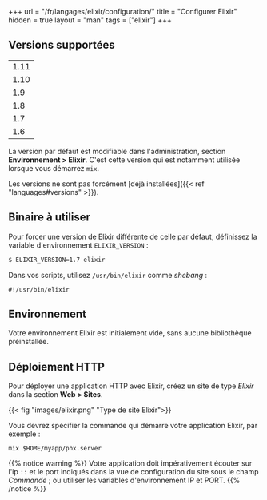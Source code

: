 +++
url = "/fr/langages/elixir/configuration/"
title = "Configurer Elixir"
hidden = true
layout = "man"
tags = ["elixir"]
+++

## Versions supportées


| |
| ---- |
| 1.11 |
| 1.10 |
| 1.9  |
| 1.8  |
| 1.7  |
| 1.6  |

La version par défaut est modifiable dans l'administration, section **Environnement > Elixir**. C'est cette version qui est notamment utilisée lorsque vous démarrez `mix`.

Les versions ne sont pas forcément [déjà installées]({{< ref "languages#versions" >}}).

## Binaire à utiliser

Pour forcer une version de Elixir différente de celle par défaut, définissez la variable d'environnement `ELIXIR_VERSION` :

```sh
$ ELIXIR_VERSION=1.7 elixir
```

Dans vos scripts, utilisez `/usr/bin/elixir` comme *shebang* :

```
#!/usr/bin/elixir
```

## Environnement

Votre environnement Elixir est initialement vide, sans aucune bibliothèque préinstallée.

## Déploiement HTTP

Pour déployer une application HTTP avec Elixir, créez un site de type *Elixir* dans la section **Web > Sites**.

{{< fig "images/elixir.png" "Type de site Elixir">}}

Vous devrez spécifier la commande qui démarre votre application Elixir, par exemple :

```
mix $HOME/myapp/phx.server
```

{{% notice warning %}}
Votre application doit impérativement écouter sur l'ip `::` et le port indiqués dans la vue de configuration du site sous le champ *Commande* ; ou utiliser les variables d'environnement IP et PORT.
{{% /notice %}}
